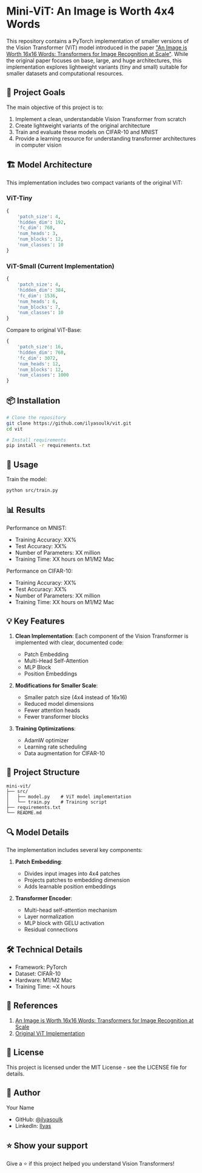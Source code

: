 # Mini-ViT: An Image is Worth 4x4 Words

This repository contains a PyTorch implementation of smaller versions of the Vision Transformer (ViT) model introduced in the paper ["An Image is Worth 16x16 Words: Transformers for Image Recognition at Scale"](https://arxiv.org/abs/2010.11929). While the original paper focuses on base, large, and huge architectures, this implementation explores lightweight variants (tiny and small) suitable for smaller datasets and computational resources.

## 🎯 Project Goals

The main objective of this project is to:
1. Implement a clean, understandable Vision Transformer from scratch
2. Create lightweight variants of the original architecture
3. Train and evaluate these models on CIFAR-10 and MNIST
4. Provide a learning resource for understanding transformer architectures in computer vision

## 🏗️ Model Architecture

This implementation includes two compact variants of the original ViT:

### ViT-Tiny
```python
{
    'patch_size': 4,
    'hidden_dim': 192,
    'fc_dim': 768,
    'num_heads': 3,
    'num_blocks': 12,
    'num_classes': 10
}
```

### ViT-Small (Current Implementation)
```python
{
    'patch_size': 4,
    'hidden_dim': 384,
    'fc_dim': 1536,
    'num_heads': 6,
    'num_blocks': 7,
    'num_classes': 10
}
```

Compare to original ViT-Base:
```python
{
    'patch_size': 16,
    'hidden_dim': 768,
    'fc_dim': 3072,
    'num_heads': 12,
    'num_blocks': 12,
    'num_classes': 1000
}
```

## 📦 Installation

```bash
# Clone the repository
git clone https://github.com/ilyasoulk/vit.git
cd vit

# Install requirements
pip install -r requirements.txt
```

## 🚀 Usage

Train the model:
```bash
python src/train.py
```

## 📊 Results

Performance on MNIST:
- Training Accuracy: XX%
- Test Accuracy: XX%
- Number of Parameters: XX million
- Training Time: XX hours on M1/M2 Mac

Performance on CIFAR-10:
- Training Accuracy: XX%
- Test Accuracy: XX%
- Number of Parameters: XX million
- Training Time: XX hours on M1/M2 Mac

## 💡 Key Features

1. **Clean Implementation**: Each component of the Vision Transformer is implemented with clear, documented code:
   - Patch Embedding
   - Multi-Head Self-Attention
   - MLP Block
   - Position Embeddings

2. **Modifications for Smaller Scale**:
   - Smaller patch size (4x4 instead of 16x16)
   - Reduced model dimensions
   - Fewer attention heads
   - Fewer transformer blocks

3. **Training Optimizations**:
   - AdamW optimizer
   - Learning rate scheduling
   - Data augmentation for CIFAR-10

## 📁 Project Structure

```
mini-vit/
├── src/
│   ├── model.py    # ViT model implementation
│   └── train.py    # Training script
├── requirements.txt
└── README.md
```

## 🔍 Model Details

The implementation includes several key components:

1. **Patch Embedding**:
   - Divides input images into 4x4 patches
   - Projects patches to embedding dimension
   - Adds learnable position embeddings

2. **Transformer Encoder**:
   - Multi-head self-attention mechanism
   - Layer normalization
   - MLP block with GELU activation
   - Residual connections

## 🛠️ Technical Details

- Framework: PyTorch
- Dataset: CIFAR-10
- Hardware: M1/M2 Mac
- Training Time: ~X hours

## 🔗 References

1. [An Image is Worth 16x16 Words: Transformers for Image Recognition at Scale](https://arxiv.org/abs/2010.11929)
2. [Original ViT Implementation](https://github.com/google-research/vision_transformer)

## 📝 License

This project is licensed under the MIT License - see the LICENSE file for details.

## 👤 Author

Your Name
- GitHub: [@ilyasoulk](https://github.com/ilyasoulk)
- LinkedIn: [Ilyas](https://www.linkedin.com/in/ilyas-oulkadda-a2b604200/)

## ⭐️ Show your support

Give a ⭐️ if this project helped you understand Vision Transformers!
